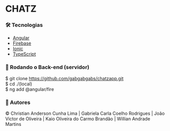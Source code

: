 # CHATZ

### 🛠 Tecnologias

-   [Angular](https://angular.io/)
-   [Firebase](https://firebase.google.com/)
-   [Ionic](https://ionicframework.com/)
-   [TypeScript](https://www.typescriptlang.org/)

### 🎲 Rodando o Back-end (servidor)

$ git clone <https://github.com/gabgabgabs/chatzapp.git>
<br>
$ cd ./(local)
<br>
$ ng add @angular/fire

### 👥 Autores

© Christian Anderson Cunha Lima | Gabriela Carla Coelho Rodrigues | João Victor de Oliveira | Kaio Oliveira do Carmo Brandão | Willian Andrade Martins
